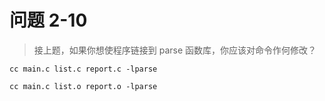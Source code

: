# 问题 2-10

> 接上题，如果你想使程序链接到 parse 函数库，你应该对命令作何修改？

`cc main.c list.c report.c -lparse`

`cc main.c list.o report.o -lparse`
